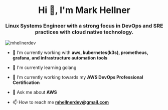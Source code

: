 <h1 align="center">Hi 👋, I'm Mark Hellner</h1>
<h3 align="center">Linux Systems Engineer with a strong focus in DevOps and SRE practices with cloud native technology.</h3>

<p align="left"> <img src="https://komarev.com/ghpvc/?username=mhellnerdev&label=Profile%20views&color=0e75b6&style=flat" alt="mhellnerdev" /> </p>

- 🔭 I’m currently working with **aws, kubernetes(k3s), prometheus, grafana, and infrastructure automation tools**

- 🏫 I'm currently learning golang

- 🌱 I’m currently working towards my **AWS DevOps Professional Certification**

- 💬 Ask me about **AWS**

- 📫 How to reach me **mhellnerdev@gmail.com**
